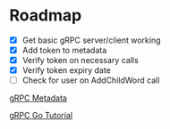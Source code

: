 # Roadmap

- [X] Get basic gRPC server/client working
- [X] Add token to metadata
- [X] Verify token on necessary calls 
- [X] Verify token expiry date
- [ ] Check for user on AddChildWord call

[gRPC Metadata](https://github.com/grpc/grpc-go/blob/master/Documentation/grpc-metadata.md)

[gRPC Go Tutorial](https://grpc.io/docs/tutorials/basic/go/)
